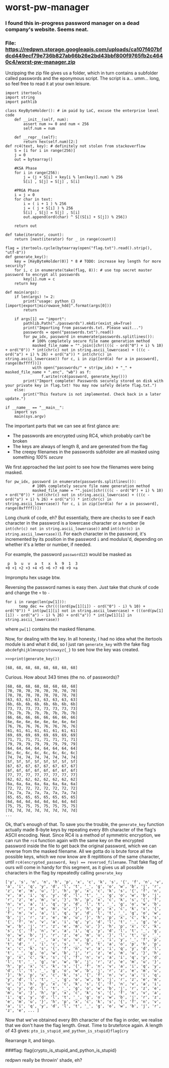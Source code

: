 # worst-pw-manager

### I found this in-progress password manager on a dead company's website. Seems neat.
### File: https://redpwn.storage.googleapis.com/uploads/ca107f407bfdcd449ecf79e736b827ab66b26e2bd43bbf800f9765fb2c4640c4/worst-pw-manager.zip

Unzipping the zip file gives us a folder, which in turn contains a subfolder called passwords and the eponymous script. The script is a... umm... long, so feel free to read it at your own leisure.

```
import itertools
import string
import pathlib

class KeyByteHolder(): # im paid by LoC, excuse the enterprise level code
    def __init__(self, num):
        assert num >= 0 and num < 256
        self.num = num

    def __repr__(self):
        return hex(self.num)[2:]
def rc4(text, key): # definitely not stolen from stackoverflow
    S = [i for i in range(256)]
    j = 0
    out = bytearray()
    
    #KSA Phase
    for i in range(256):
        j = (j + S[i] + key[i % len(key)].num) % 256
        S[i] , S[j] = S[j] , S[i]

    #PRGA Phase
    i = j = 0
    for char in text:
        i = ( i + 1 ) % 256
        j = ( j + S[i] ) % 256
        S[i] , S[j] = S[j] , S[i]
        out.append(ord(char) ^ S[(S[i] + S[j]) % 256])

    return out

def take(iterator, count):
    return [next(iterator) for _ in range(count)]

flag = itertools.cycle(bytearray(open("flag.txt").read().strip(), "utf-8"))
def generate_key():
    key = [KeyByteHolder(0)] * 8 # TODO: increase key length for more security?
    for i, c in enumerate(take(flag, 8)): # use top secret master password to encrypt all passwords
        key[i].num = c
    return key

def main(args):
    if len(args) != 2:
        print("usage: python {} [import|export|microwave_hdd]".format(args[0]))
        return

    if args[1] == "import":
        pathlib.Path("./passwords").mkdir(exist_ok=True)
        print("Importing from passwords.txt. Please wait...")
        passwords = open("passwords.txt").read()
        for pw_idx, password in enumerate(passwords.splitlines()):
            # 100% completely secure file name generation method
            masked_file_name = "".join([chr((((c - ord("0") + i) % 10) + ord("0")) * int(chr(c) not in string.ascii_lowercase) + (((c - ord("a") + i) % 26) + ord("a")) * int(chr(c) in string.ascii_lowercase)) for c, i in zip([ord(a) for a in password], range(0xffff))])
            with open("passwords/" + str(pw_idx) + "_" + masked_file_name + ".enc", "wb") as f:
                f.write(rc4(password, generate_key()))
        print("Import complete! Passwords securely stored on disk with your private key in flag.txt! You may now safely delete flag.txt.")
    else:
        print("This feature is not implemented. Check back in a later update.")

if __name__ == "__main__":
    import sys
    main(sys.argv)
```

The important parts that we can see at first glance are:
* The passwords are encrypted using RC4, which probably can't be broken
* The keys are always of length 8, and are generated from the flag
* The creepy filenames in the passwords subfolder are all masked using something _100% secure_

We first approached the last point to see how the filenames were being masked.

```
for pw_idx, password in enumerate(passwords.splitlines()):
            # 100% completely secure file name generation method
            masked_file_name = "".join([chr((((c - ord("0") + i) % 10) + ord("0")) * int(chr(c) not in string.ascii_lowercase) + (((c - ord("a") + i) % 26) + ord("a")) * int(chr(c) in string.ascii_lowercase)) for c, i in zip([ord(a) for a in password], range(0xffff))])
```

Long chunk of code, eh? But essentially, there are checks to see if each character in the password is a lowercase character or a number (ie `int(chr(c) not in string.ascii_lowercase))` and `int(chr(c) in string.ascii_lowercase))`). For each character in the password, it's incremented by its position in the password `i` and modulus'd, depending on whether it's a letter or number, if needed.

For example, the password 
`password123` 
would be masked as 

```
 p  b  u  v  a  t  x  k  9  1  3 
+0 +1 +2 +3 +4 +5 +6 +7 +8 +9 +a 
```

Impromptu hex usage btw.

Reversing the password names is easy then. Just take that chunk of code and change the `+` to `-`

```
for i in range(len(pw[1])):
      temp_dec += chr((((ord(pw[1][i]) - ord("0") - i) % 10) + ord("0")) * int(pw[1][i] not in string.ascii_lowercase) + (((ord(pw[1][i]) - ord("a") - i) % 26) + ord("a")) * int(pw[1][i] in string.ascii_lowercase))
```

where `pw[1]` contains the masked filename.

Now, for dealing with the key. In all honesty, I had no idea what the itertools module is and what it did, so I just ran `generate_key` with the fake flag `abcdefghijklmnopqrstuvwxyz{_}` to see how the key was created.

```
>>>print(generate_key())

[68, 68, 68, 68, 68, 68, 68, 68]
```

Curious. How about 343 times (the no. of passwords)?

```
[68, 68, 68, 68, 68, 68, 68, 68]
[70, 70, 70, 70, 70, 70, 70, 70]
[78, 78, 78, 78, 78, 78, 78, 78]
[63, 63, 63, 63, 63, 63, 63, 63]
[6b, 6b, 6b, 6b, 6b, 6b, 6b, 6b]
[73, 73, 73, 73, 73, 73, 73, 73]
[7b, 7b, 7b, 7b, 7b, 7b, 7b, 7b]
[66, 66, 66, 66, 66, 66, 66, 66]
[6e, 6e, 6e, 6e, 6e, 6e, 6e, 6e]
[76, 76, 76, 76, 76, 76, 76, 76]
[61, 61, 61, 61, 61, 61, 61, 61]
[69, 69, 69, 69, 69, 69, 69, 69]
[71, 71, 71, 71, 71, 71, 71, 71]
[79, 79, 79, 79, 79, 79, 79, 79]
[64, 64, 64, 64, 64, 64, 64, 64]
[6c, 6c, 6c, 6c, 6c, 6c, 6c, 6c]
[74, 74, 74, 74, 74, 74, 74, 74]
[5f, 5f, 5f, 5f, 5f, 5f, 5f, 5f]
[67, 67, 67, 67, 67, 67, 67, 67]
[6f, 6f, 6f, 6f, 6f, 6f, 6f, 6f]
[77, 77, 77, 77, 77, 77, 77, 77]
[62, 62, 62, 62, 62, 62, 62, 62]
[6a, 6a, 6a, 6a, 6a, 6a, 6a, 6a]
[72, 72, 72, 72, 72, 72, 72, 72]
[7a, 7a, 7a, 7a, 7a, 7a, 7a, 7a]
[65, 65, 65, 65, 65, 65, 65, 65]
[6d, 6d, 6d, 6d, 6d, 6d, 6d, 6d]
[75, 75, 75, 75, 75, 75, 75, 75]
[7d, 7d, 7d, 7d, 7d, 7d, 7d, 7d]
...
```

Ok, that's enough of that. To save you the trouble, the `generate_key` function actually made 8-byte keys by repeating every 8th character of the flag's ASCII encoding. Neat. Since RC4 is a method of symmetric encryption, we can run the `rc4` function again with the same key on the encrypted password inside the file to get back the original password, which we can reverse from the masked filename. All we gotta do is brute force all the possible keys, which we now know are 8 repititions of the same character, until `rc4(encrypted_password, key) == reversed_filename`. That fake flag of ours will come in handy for this segment, as it gives us all possible characters in the flag by repeatedly calling `generate_key`

```
['y', 's', 'n', 'n', 'h', 'p', 'x', 'c', 'k', 's', '{', 'f', 'n', 'v', 'a', 'i', 'q', 'y', 'd', 'l', 't', '_', 'g', 'o', 'w', 'b', 'j', 'r', 'z', 'e', 'm', 'u', '}', 'h', 'p', 'x', 'c', 'k', 's', '{', 'f', 'n', 'v', 'a', 'i', 'q', 'y', 'd', 'l', 't', '_', 'g', 'o', 'w', 'b', 'j', 'r', 'z', 'e', 'm', 'u', '}', 'h', 'p', 'x', 'c', 'k', 's', '{', 'f', 'n', 'v', 'a', 'i', 'q', 'y', 'd', 'l', 't', '_', 'g', 'o', 'w', 'b', 'j', 'r', 'z', 'e', 'm', 'u', '}', 'h', 'p', 'x', 'c', 'k', 's', '{', 'f', 'n', 'v', 'a', 'i', 'q', 'y', 'd', 'l', 't', '_', 'g', 'o', 'w', 'b', 'j', 'r', 'z', 'e', 'm', 'u', '}', 'h', 'p', 'x', 'c', 'k', 's', '{', 'f', 'n', 'v', 'a', 'i', 'q', 'y', 'd', 'l', 't', '_', 'g', 'o', 'w', 'b', 'j', 'r', 'z', 'e', 'm', 'u', '}', 'h', 'p', 'x', 'c', 'k', 's', '{', 'f', 'n', 'v', 'a', 'i', 'q', 'y', 'd', 'l', 't', '_', 'g', 'o', 'w', 'b', 'j', 'r', 'z', 'e', 'm', 'u', '}', 'l', 't', 'u', '_', 'i', 'd', 'r', '_', 'a', 'o', 'u', 'g', '_', 'i', 'y', '_', 'f', 'p', 't', 'd', '_', 'i', 'c', 's', '_', 'h', 't', 'a', 'o', 'p', 'h', 'p', 'x', 'c', 'k', 's', '{', 'f', 'n', 'v', 'a', 'i', 'q', 'y', 'd', 'l', 't', '_', 'g', 'o', 'w', 'b', 'j', 'r', 'z', 'e', 'm', 'u', '}', 'h', 'p', 'x', 'c', 'k', 's', '{', 'f', 'n', 'v', 'a', 'i', 'q', 'y', 'd', 'l', 't', '_', 'g', 'o', 'w', 'b', 'j', 'r', 'z', 'e', 'm', 'u', '}', 'h', 'p', 'x', 'c', 'k', 's', '{', 'f', 'n', 'v', 'a', 'i', 'q', 'y', 'd', 'l', 't', '_', 'g', 'o', 'w', 'b', 'j', 'r', 'z', 'e', 'm', 'u', '}', 'h', 'p', 'x', 'c', 'k', 's', '{', 'f', 'n', 'v', 'a', 'i', 'q', 'y', 'd', 'l', 't', '_', 'g', 'o', 'w', 'b', 'j', 'r', 'z', 'e', 'm', 'u', '}', 'h', 'p', 'x', 'c', 'k', 's', '{', 'f', 'n', 'v', 'a', 'i', 'q', 'y', 'd', 'l', 't', '_', 'g', 'o', 'w', 'b', 'j', 'r', 'z', 'e', 'm', 'u', '}', 'h', 'p', 'x', 'c', 'k', 's', '{', 'f', 'n', 'v', 'a', 'i', 'q', 'y', 'd', 'l', 't', '_', 'g', 'o', 'w', 'b', 'j', 'r', 'z', 'e', 'm', 'u', '}', 'h', 'p', 'x', 'c', 'k', 's', '{', 'f', 'n', 'v', 'a', 'i', 'q', 'y', 'd', 'l', 't', '_', 'g', 'o', 'w', 'b', 'j', 'r', 'z', 'e', ... ]
```

Now that we've obtained every 8th character of the flag in order, we realise that we don't have the flag length. Great. Time to bruteforce again. A length of 43 gives:
`pto_is_stupid_and_python_is_stupid}flag{cry`

Rearrange it, and bingo.

###flag: flag{crypto_is_stupid_and_python_is_stupid}

redpwn really be throwin' shade, eh?
